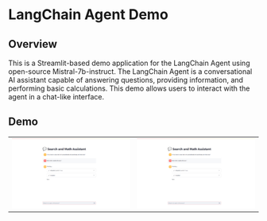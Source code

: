 # LangChain Agent Demo

## Overview
This is a Streamlit-based demo application for the LangChain Agent using open-source Mistral-7b-instruct. The LangChain Agent is a conversational AI assistant capable of answering questions, providing information, and performing basic calculations. This demo allows users to interact with the agent in a chat-like interface.


## Demo

<table>
  <tr>
    <td align="center">
      <img src="./assets/wikipedia_demo.png" alt="Image" width="800"/>
    <td align="center">
      <img src="./assets/wikipedia_demo.png" alt="Image" width="800"/>
    </td>
  </tr>
</table>
